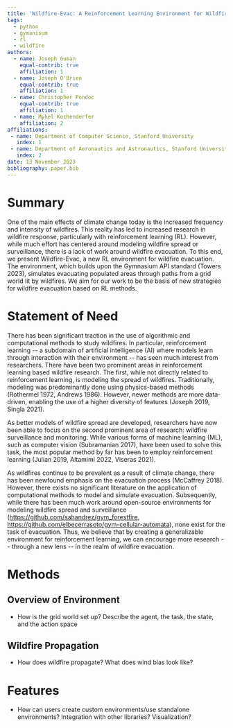 ```yaml
---
title: 'Wildfire-Evac: A Reinforcement Learning Environment for Wildfire Evacuation'
tags:
  - python
  - gymanisum
  - rl
  - wildfire
authors:
  - name: Joseph Guman
    equal-contrib: true
    affiliation: 1
  - name: Joseph O'Brien
    equal-contrib: true
    affiliation: 1
  - name: Christopher Pondoc
    equal-contrib: true
    affiliation: 1
  - name: Mykel Kochenderfer
    affiliation: 2
affiliations:
 - name: Department of Computer Science, Stanford University
   index: 1
 - name: Department of Aeronautics and Astronautics, Stanford University
   index: 2
date: 13 November 2023
bibliography: paper.bib
---
```


# Summary

One of the main effects of climate change today is the increased frequency and intensity of wildfires. This reality has led to increased research in wildfire response, particularly with reinforcement learning (RL). However, while much effort has centered around modeling wildfire spread or surveillance, there is a lack of work around wildfire evacuation. To this end, we present Wildfire-Evac, a new RL environment for wildfire evacuation. The environment, which builds upon the Gymnasium API standard (Towers 2023), simulates evacuating populated areas through paths from a grid world lit by wildfires. We aim for our work to be the basis of new strategies for wildfire evacuation based on RL methods.

# Statement of Need

There has been significant traction in the use of algorithmic and computational methods to study wildfires. In particular, reinforcement learning -- a subdomain of artificial intelligence (AI) where models learn through interaction with their environment -- has seen much interest from researchers. There have been two prominent areas in reinforcement learning based wildfire research. The first, while not directly related to reinforcement learning, is modeling the spread of wildfires. Traditionally, modeling was predominantly done using physics-based methods (Rothermel 1972, Andrews 1986). However, newer methods are more data-driven, enabling the use of a higher diversity of features (Joseph 2019, Singla 2021).

As better models of wildfire spread are developed, researchers have now been able to focus on the second prominent area of research: wildfire surveillance and monitoring. While various forms of machine learning (ML), such as computer vision (Subramanian 2017), have been used to solve this task, the most popular method by far has been to employ reinforcement learning (Julian 2019, Altamimi 2022, Viseras 2021).

As wildfires continue to be prevalent as a result of climate change, there has been newfound emphasis on the evacuation process (McCaffrey 2018). However, there exists no significant literature on the application of computational methods to model and simulate evacuation. Subsequently, while there has been much work around open-source environments for modeling wildfire spread and surveillance (https://github.com/sahandrez/gym_forestfire, https://github.com/elbecerrasoto/gym-cellular-automata), none exist for the task of evacuation. Thus, we believe that by creating a generalizable environment for reinforcement learning, we can encourage more research -- through a new lens -- in the realm of wildfire evacuation.

# Methods

## Overview of Environment
- How is the grid world set up? Describe the agent, the task, the state, and the action space

## Wildfire Propagation
- How does wildfire propagate? What does wind bias look like?

# Features
- How can users create custom environments/use standalone environments? Integration with other libraries? Visualization?
